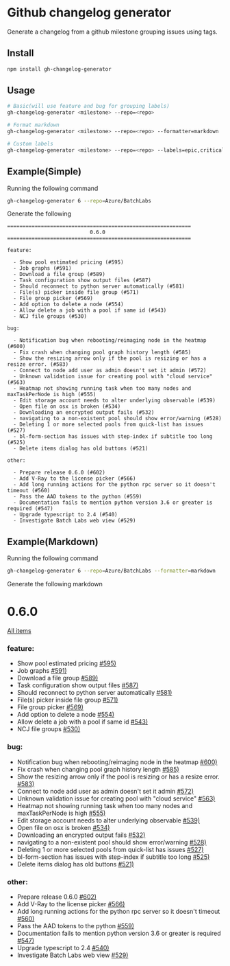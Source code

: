 # Github changelog generator
Generate a changelog from a github milestone grouping issues using tags.

## Install

```bash
npm install gh-changelog-generator
```

## Usage

```bash
# Basic(will use feature and bug for grouping labels)
gh-changelog-generator <milestone> --repo=<repo>

# Format markdown
gh-changelog-generator <milestone> --repo=<repo> --formatter=markdown

# Custom labels
gh-changelog-generator <milestone> --repo=<repo> --labels=epic,critical
```

## Example(Simple)
Running the following command
```bash
gh-changelog-generator 6 --repo=Azure/BatchLabs
```

Generate the following

```
============================================================
                           0.6.0
============================================================

feature:

  - Show pool estimated pricing (#595)
  - Job graphs (#591)
  - Download a file group (#589)
  - Task configuration show output files (#587)
  - Should reconnect to python server automatically (#581)
  - File(s) picker inside file group (#571)
  - File group picker (#569)
  - Add option to delete a node (#554)
  - Allow delete a job with a pool if same id (#543)
  - NCJ file groups (#530)

bug:

  - Notification bug when rebooting/reimaging node in the heatmap (#600)
  - Fix crash when changing pool graph history length (#585)
  - Show the resizing arrow only if the pool is resizing or has a resize error. (#583)
  - Connect to node add user as admin doesn't set it admin (#572)
  - Unknown validation issue for creating pool with "cloud service" (#563)
  - Heatmap not showing running task when too many nodes and maxTaskPerNode is high (#555)
  - Edit storage account needs to alter underlying observable (#539)
  - Open file on osx is broken (#534)
  - Downloading an encrypted output fails (#532)
  - navigating to a non-existent pool should show error/warning (#528)
  - Deleting 1 or more selected pools from quick-list has issues (#527)
  - bl-form-section has issues with step-index if subtitle too long (#525)
  - Delete items dialog has old buttons (#521)

other:

  - Prepare release 0.6.0 (#602)
  - Add V-Ray to the license picker (#566)
  - Add long running actions for the python rpc server so it doesn't timeout (#560)
  - Pass the AAD tokens to the python (#559)
  - Documentation fails to mention python version 3.6 or greater is required (#547)
  - Upgrade typescript to 2.4 (#540)
  - Investigate Batch Labs web view (#529)
```

## Example(Markdown)
Running the following command
```bash
gh-changelog-generator 6 --repo=Azure/BatchLabs --formatter=markdown
```

Generate the following markdown

# 0.6.0
[All items](https://github.com/Azure/BatchLabs/milestone/6?closed=1)

### feature:

* Show pool estimated pricing [\#595)](https://github.com/Azure/BatchLabs/issues/595)
* Job graphs [\#591)](https://github.com/Azure/BatchLabs/issues/591)
* Download a file group [\#589)](https://github.com/Azure/BatchLabs/issues/589)
* Task configuration show output files [\#587)](https://github.com/Azure/BatchLabs/issues/587)
* Should reconnect to python server automatically [\#581)](https://github.com/Azure/BatchLabs/issues/581)
* File(s) picker inside file group [\#571)](https://github.com/Azure/BatchLabs/issues/571)
* File group picker [\#569)](https://github.com/Azure/BatchLabs/issues/569)
* Add option to delete a node [\#554)](https://github.com/Azure/BatchLabs/issues/554)
* Allow delete a job with a pool if same id [\#543)](https://github.com/Azure/BatchLabs/issues/543)
* NCJ file groups [\#530)](https://github.com/Azure/BatchLabs/issues/530)

### bug:

* Notification bug when rebooting/reimaging node in the heatmap [\#600)](https://github.com/Azure/BatchLabs/issues/600)
* Fix crash when changing pool graph history length [\#585)](https://github.com/Azure/BatchLabs/issues/585)
* Show the resizing arrow only if the pool is resizing or has a resize error. [\#583)](https://github.com/Azure/BatchLabs/issues/583)
* Connect to node add user as admin doesn't set it admin [\#572)](https://github.com/Azure/BatchLabs/issues/572)
* Unknown validation issue for creating pool with "cloud service" [\#563)](https://github.com/Azure/BatchLabs/issues/563)
* Heatmap not showing running task when too many nodes and maxTaskPerNode is high [\#555)](https://github.com/Azure/BatchLabs/issues/555)
* Edit storage account needs to alter underlying observable [\#539)](https://github.com/Azure/BatchLabs/issues/539)
* Open file on osx is broken [\#534)](https://github.com/Azure/BatchLabs/issues/534)
* Downloading an encrypted output fails [\#532)](https://github.com/Azure/BatchLabs/issues/532)
* navigating to a non-existent pool should show error/warning [\#528)](https://github.com/Azure/BatchLabs/issues/528)
* Deleting 1 or more selected pools from quick-list has issues [\#527)](https://github.com/Azure/BatchLabs/issues/527)
* bl-form-section has issues with step-index if subtitle too long [\#525)](https://github.com/Azure/BatchLabs/issues/525)
* Delete items dialog has old buttons [\#521)](https://github.com/Azure/BatchLabs/issues/521)

### other:

* Prepare release 0.6.0 [\#602)](https://github.com/Azure/BatchLabs/issues/602)
* Add V-Ray to the license picker [\#566)](https://github.com/Azure/BatchLabs/issues/566)
* Add long running actions for the python rpc server so it doesn't timeout [\#560)](https://github.com/Azure/BatchLabs/issues/560)
* Pass the AAD tokens to the python [\#559)](https://github.com/Azure/BatchLabs/issues/559)
* Documentation fails to mention python version 3.6 or greater is required [\#547)](https://github.com/Azure/BatchLabs/issues/547)
* Upgrade typescript to 2.4 [\#540)](https://github.com/Azure/BatchLabs/issues/540)
* Investigate Batch Labs web view [\#529)](https://github.com/Azure/BatchLabs/issues/529)
